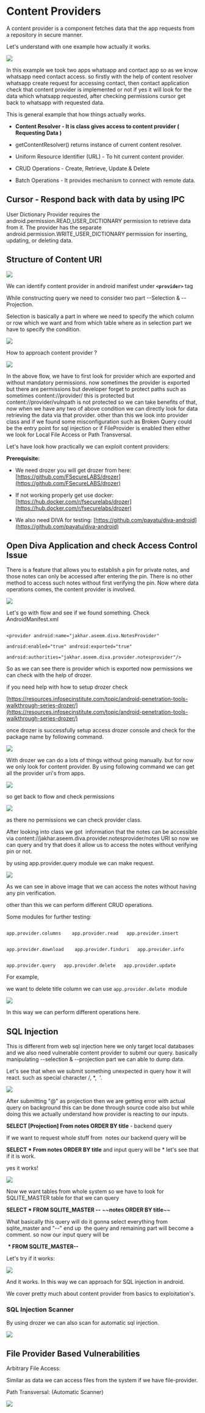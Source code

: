 # **Content Providers** #

A content provider is a component fetches data that the app requests from a repository in secure manner.

Let's understand with one example how actually it works.

![](<../../attachments/Android-PT-PPT (5).png>)

In this example we took two apps whatsapp and contact app so as we know whatsapp need contact access. so firstly with the help of content resolver whatsapp create request for accessing contact, then contact application check that content provider is implemented or not if yes it will look for the data which whatsapp requested, after checking permissions cursor get back to whatsapp with requested data.&#x20;

This is general example that how things actually works.&#x20;

- **Content Resolver - It is class gives access to content provider ( Requesting Data )**

* getContentResolver() returns instance of current content resolver.

* Uniform Resource Identifier (URL) - To hit current content provider.

* CRUD Operations - Create, Retrieve, Update & Delete

* Batch Operations - It provides mechanism to connect with remote data.

## **Cursor - Respond back with data by using IPC**

User Dictionary Provider requires the android.permission.READ\_USER\_DICTIONARY permission to retrieve data from it. The provider has the separate android.permission.WRITE\_USER\_DICTIONARY permission for inserting, updating, or deleting data.

## **Structure of Content URI**

![](<../../attachments/Screenshot from 2022-05-30 19-48-21.png>)

We can identify content provider in android manifest under **`<provider>`** tag

While constructing query we need to consider two part --Selection & --Projection.

Selection is basically a part in where we need to specify the which column or row which we want and from which table where as in selection part we have to specify the condition.

![](<../../attachments/Screenshot from 2022-05-30 19-55-08.png>)

How to approach content provider ?

![](<../../attachments/Screenshot from 2022-05-30 20-03-49.png>)

In the above flow, we have to first look for provider which are exported and without mandatory permissions. now sometimes the provider is exported but there are permissions but developer forget to protect paths such as sometimes content://provider/ this is protected but content://provider/vulnpath is not protected so we can take benefits of that, now when we have any two of above condition we can directly look for data retrieving the data via that provider. other than this we look into provider class and if we found some misconfiguration such as Broken Query could be the entry point for sql injection or if FileProvider is enabled then either we look for Local File Access or Path Transversal.

Let's have look how practically we can exploit content providers:

**Prerequisite:**

- We need drozer you will get drozer from here: [https://github.com/FSecureLABS/drozer](https://github.com/FSecureLABS/drozer)

- If not working properly get use docker: [https://hub.docker.com/r/fsecurelabs/drozer](https://hub.docker.com/r/fsecurelabs/drozer)

- We also need DIVA for testing: [https://github.com/payatu/diva-android](https://github.com/payatu/diva-android)

## **Open Diva Application and check Access Control Issue**

There is a feature that allows you to establish a pin for private notes, and those notes can only be accessed after entering the pin. There is no other method to access such notes without first verifying the pin. Now where data operations comes, the content provider is involved.

![](<../../attachments/ezgif.com-gif-maker (3).gif>)

Let's go with flow and see if we found something. Check AndroidManifest.xml

```

<provider android:name="jakhar.aseem.diva.NotesProvider"  

android:enabled="true" android:exported="true"  

android:authorities="jakhar.aseem.diva.provider.notesprovider"/>

```

So as we can see there is provider which is exported now permissions we can check with the help of drozer.

if you need help with how to setup drozer check&#x20;

[https://resources.infosecinstitute.com/topic/android-penetration-tools-walkthrough-series-drozer/](https://resources.infosecinstitute.com/topic/android-penetration-tools-walkthrough-series-drozer/)

once drozer is successfully setup access drozer console and check for the package name by following command.

![](<../../attachments/Screenshot from 2022-05-31 13-45-50.png>)

With drozer we can do a lots of things without going manually. but for now we only look for content provider. By using following command we can get all the provider uri's from apps.

![](<../../attachments/Screenshot from 2022-05-31 13-49-51.png>)

so get back to flow and check permissions

![](<../../attachments/Screenshot from 2022-05-31 13-52-24.png>)

as there no permissions we can check provider class.

After looking into class we got  information that the notes can be accessible via content://jakhar.aseem.diva.provider.notesprovider/notes URI so now we can query and try that does it allow us to access the notes without verifying pin or not.

by using app.provider.query module we can make request.

![](<../../attachments/Screenshot from 2022-05-31 14-07-17.png>)

As we can see in above image that we can access the notes without having any pin verification.&#x20;

other than this we can perform different CRUD operations.

Some modules for further testing:

```

app.provider.columns    app.provider.read   app.provider.insert

```

```

app.provider.download    app.provider.finduri   app.provider.info

```

```

app.provider.query   app.provider.delete   app.provider.update

```

For example,

we want to delete title column we can use `app.provider.delete`  module&#x20;

![](<../../attachments/Screenshot from 2022-05-31 14-22-19.png>)

In this way we can perform different operations here.&#x20;

## **SQL Injection**

This is different from web sql injection here we only target local databases and we also need vulnerable content provider to submit our query. basically manipulating --selection & --projection part we can able to dump data.

Let's see that when we submit something unexpected in query how it will react. such as special character /, \*,  '.

![](<../../attachments/Screenshot from 2022-06-01 10-47-40 (1).png>)

After submitting "@" as projection then we are getting error with actual query on background this can be done through source code also but while doing this we actually understand how provider is reacting to our inputs.

**SELECT \[Projection] From notes ORDER BY title** - backend query

If we want to request whole stuff from  notes our backend query will be&#x20;

**SELECT \* From notes ORDER BY title** and input query will be \* let's see that if it is work.

yes it works!

![](<../../attachments/Screenshot from 2022-06-01 10-59-25.png>)

Now we want tables from whole system so we have to look for SQLITE\_MASTER table for that we can query&#x20;

**SELECT \* FROM SQLITE\_MASTER --** \~~**notes ORDER BY title**\~~
  

What basically this query will do it gonna select everything from sqlite\_master and "--" end up  the query and remaining part will become a comment. so now our input query will be&#x20;

&#x20;  **\* FROM SQLITE\_MASTER--**

Let's try if it works:

![](<../../attachments/Screenshot from 2022-06-01 11-08-35.png>)

And it works. In this way we can approach for SQL injection in android.

We cover pretty much about content provider from basics to exploitation's.

### **SQL Injection Scanner**

By using drozer we can also scan for automatic sql injection.

![](<../../attachments/Screenshot from 2022-06-02 15-14-51.png>)

## **File Provider Based Vulnerabilities**

Arbitrary File Access:

Similar as data we can access files from the system if we have file-provider.

Path Transversal: (Automatic Scanner)

![](<../../attachments/Screenshot from 2022-06-02 15-40-26.png>)